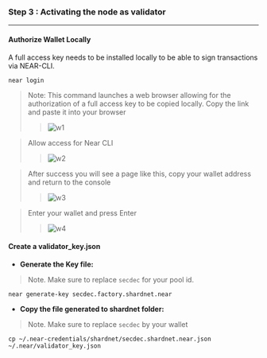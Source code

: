 ### Step 3 : Activating the node as validator
____

#### __Authorize Wallet Locally__

A full access key needs to be installed locally to be able to sign transactions via NEAR-CLI.
```
near login
```
> Note: This command launches a web browser allowing for the authorization of a full access key to be copied locally.
> Copy the link and paste it into your browser
>> ![w1](https://user-images.githubusercontent.com/101806416/179422127-b9873b57-4018-49ee-9cf1-07a0843556eb.png)

> Allow access for Near CLI
>> ![w2](https://user-images.githubusercontent.com/101806416/179422128-1050cf36-724e-4532-b555-2e861d5d9fdd.png)

> After success you will see a page like this, copy your wallet address and return to the console
>> ![w3](https://user-images.githubusercontent.com/101806416/179422129-28090d63-6458-4e65-bde7-95b2e068d90f.png)

> Enter your wallet and press Enter
>> ![w4](https://user-images.githubusercontent.com/101806416/179422131-6a5d6e8c-7b71-4ce3-8ad3-28cc113c5902.png)

#### __Create a validator_key.json__

* __Generate the Key file:__
> Note. Make sure to replace `secdec` for your pool id.
```
near generate-key secdec.factory.shardnet.near
```

* __Copy the file generated to shardnet folder:__ 
> Note. Make sure to replace `secdec` by your wallet
```
cp ~/.near-credentials/shardnet/secdec.shardnet.near.json ~/.near/validator_key.json
```
